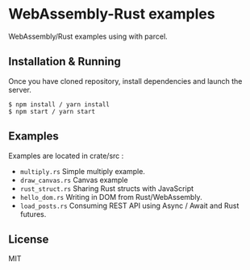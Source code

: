# WebAssembly-Rust examples

WebAssembly/Rust examples using with parcel.

## Installation & Running

Once you have cloned repository, install dependencies and launch the server.

```
$ npm install / yarn install
$ npm start / yarn start
```

## Examples

Examples are located in crate/src :

* `multiply.rs` Simple multiply example.
* `draw_canvas.rs` Canvas example
* `rust_struct.rs` Sharing Rust structs with JavaScript
* `hello_dom.rs` Writing in DOM from Rust/WebAssembly.
* `load_posts.rs` Consuming REST API using Async / Await and Rust futures.


## License

MIT
